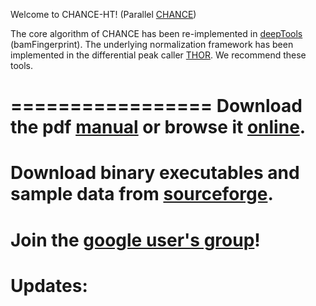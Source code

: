 Welcome to CHANCE-HT! (Parallel [CHANCE](https://github.com/songlab/chance))

The core algorithm of CHANCE has been re-implemented in [deepTools](https://deeptools.github.io) (bamFingerprint). The underlying normalization framework has been implemented in the differential peak caller [THOR](http://nar.oxfordjournals.org/content/early/2016/08/01/nar.gkw680.full). We recommend these tools.

=================
Download the pdf [manual](https://github.com/diazlab/chance/raw/master/Manual.pdf) or browse it [online](https://github.com/diazlab/chance/wiki/).
=================
Download binary executables and sample data from [sourceforge](https://sourceforge.net/projects/chanceht/).
========
Join the [google user's group](https://groups.google.com/forum/#!forum/chance-users-group)!
=========
Updates:
=========
